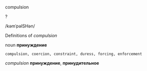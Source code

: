 compulsion

?

/kəmˈpəlSHən/

Definitions of _compulsion_

noun
**принуждение**

    compulsion, coercion, constraint, duress, forcing, enforcement

_compulsion_
**принуждение**, **принудительное**